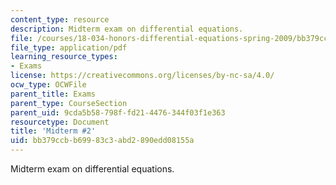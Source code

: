 ```yaml
---
content_type: resource
description: Midterm exam on differential equations.
file: /courses/18-034-honors-differential-equations-spring-2009/bb379ccbb69983c3abd2890edd08155a_MIT18_034s09_exam02_midterm02.pdf
file_type: application/pdf
learning_resource_types:
- Exams
license: https://creativecommons.org/licenses/by-nc-sa/4.0/
ocw_type: OCWFile
parent_title: Exams
parent_type: CourseSection
parent_uid: 9cda5b58-798f-fd21-4476-344f03f1e363
resourcetype: Document
title: 'Midterm #2'
uid: bb379ccb-b699-83c3-abd2-890edd08155a
---
```

Midterm exam on differential equations.